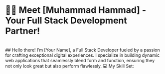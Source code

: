 # 👋🌟 Meet [Muhammad Hammad] - Your Full Stack Development Partner!
<br> 
## Hello there! I’m [Your Name], a Full Stack Developer fueled by a passion for crafting exceptional digital experiences. I specialize in building dynamic web applications that seamlessly blend form and function, ensuring they not only look great but also perform flawlessly.
💻 My Skill Set:
<!--
**hammadnizam/hammadnizam** is a ✨ _special_ ✨ repository because its `README.md` (this file) appears on your GitHub profile.

Here are some ideas to get you started:

- 🔭 I’m currently working on ...
- 🌱 I’m currently learning ...
- 👯 I’m looking to collaborate on ...
- 🤔 I’m looking for help with ...
- 💬 Ask me about ...
- 📫 How to reach me: ...
- 😄 Pronouns: ...
- ⚡ Fun fact: ...
-->
